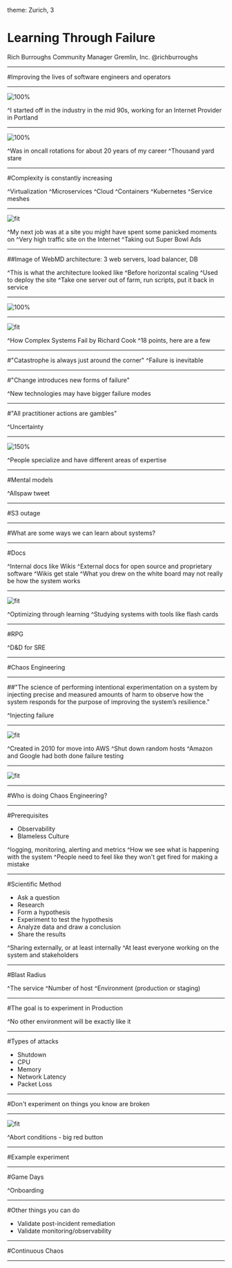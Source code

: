 theme: Zurich, 3


# Learning Through Failure

Rich Burroughs
Community Manager
Gremlin, Inc.
@richburroughs

---

#Improving the lives of software engineers and operators

---

![100%](images/dream_of_the_90s.png)

^I started off in the industry in the mid 90s, working for an Internet Provider in Portland

---

![100%](images/dog_day.jpg)

^Was in oncall rotations for about 20 years of my career
^Thousand yard stare

---

#Complexity is constantly increasing

^Virtualization
^Microservices
^Cloud
^Containers
^Kubernetes
^Service meshes

---

![fit](images/webmd.png)


^My next job was at a site you might have spent some panicked moments on
^Very high traffic site on the Internet
^Taking out Super Bowl Ads

---

##Image of WebMD architecture: 3 web servers, load balancer, DB

^This is what the architecture looked like
^Before horizontal scaling
^Used to deploy the site
^Take one server out of farm, run scripts, put it back in service

---

![100%](images/netflix-microservices-diagram-bruce-wong.jpg)

---

![fit](images/how_complex_systems_fail.png)

^How Complex Systems Fail by Richard Cook
^18 points, here are a few

---

#"Catastrophe is always just around the corner"
^Failure is inevitable

---

#"Change introduces new forms of failure"

^New technologies may have bigger failure modes

---

#"All practitioner actions are gambles"

^Uncertainty

---

![150%](images/soylent_green.jpg)

^People specialize and have different areas of expertise

---

#Mental models

^Allspaw tweet

---

#S3 outage

---

#What are some ways we can learn about systems?

---

#Docs

^Internal docs like Wikis
^External docs for open source and proprietary software
^Wikis get stale
^What you drew on the white board may not really be how the system works

---

![fit](images/logan_mcdonald.png)

^Optimizing through learning
^Studying systems with tools like flash cards

---

#RPG

^D&D for SRE

---

#Chaos Engineering

---

##"The science of performing intentional experimentation on a system by injecting precise and measured amounts of harm to observe how the system responds for the purpose of improving the system’s resilience."

^Injecting failure

---

![fit](images/chaos_monkey.png)

^Created in 2010 for move into AWS
^Shut down random hosts
^Amazon and Google had both done failure testing

---

![fit](images/ce_history_principles_practice.png)

---

#Who is doing Chaos Engineering?

---

#Prerequisites
- Observability
- Blameless Culture

^logging, monitoring, alerting and metrics
^How we see what is happening with the system
^People need to feel like they won't get fired for making a mistake

---

#Scientific Method
- Ask a question
- Research
- Form a hypothesis
- Experiment to test the hypothesis
- Analyze data and draw a conclusion
- Share the results

^Sharing externally, or at least internally
^At least everyone working on the system and stakeholders

---

#Blast Radius

^The service
^Number of host
^Environment (production or staging)

---

#The goal is to experiment in Production

^No other environment will be exactly like it

---

#Types of attacks
- Shutdown
- CPU
- Memory
- Network Latency
- Packet Loss

---

#Don't experiment on things you know are broken

---

![fit](images/chaos_experiment_card.png)

^Abort conditions - big red button

---

#Example experiment

---

#Game Days

^Onboarding

---

#Other things you can do
- Validate post-incident remediation
- Validate monitoring/observability

---

#Continuous Chaos

---

